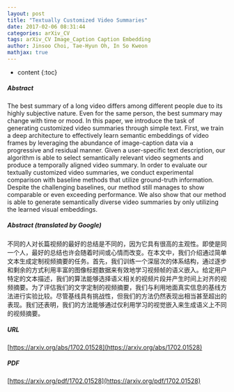 ```yaml
---
layout: post
title: "Textually Customized Video Summaries"
date: 2017-02-06 08:31:44
categories: arXiv_CV
tags: arXiv_CV Image_Caption Caption Embedding
author: Jinsoo Choi, Tae-Hyun Oh, In So Kweon
mathjax: true
---
```


* content
{:toc}

##### Abstract
The best summary of a long video differs among different people due to its highly subjective nature. Even for the same person, the best summary may change with time or mood. In this paper, we introduce the task of generating customized video summaries through simple text. First, we train a deep architecture to effectively learn semantic embeddings of video frames by leveraging the abundance of image-caption data via a progressive and residual manner. Given a user-specific text description, our algorithm is able to select semantically relevant video segments and produce a temporally aligned video summary. In order to evaluate our textually customized video summaries, we conduct experimental comparison with baseline methods that utilize ground-truth information. Despite the challenging baselines, our method still manages to show comparable or even exceeding performance. We also show that our method is able to generate semantically diverse video summaries by only utilizing the learned visual embeddings.

##### Abstract (translated by Google)
不同的人对长篇视频的最好的总结是不同的，因为它具有很高的主观性。即使是同一个人，最好的总结也许会随着时间或心情而改变。在本文中，我们介绍通过简单文本生成定制视频摘要的任务。首先，我们训练一个深层次的体系结构，通过逐步和剩余的方式利用丰富的图像标题数据来有效地学习视频帧的语义嵌入。给定用户特定的文本描述，我们的算法能够选择语义相关的视频片段并产生时间上对齐的视频摘要。为了评估我们的文字定制的视频摘要，我们与利用地面真实信息的基线方法进行实验比较。尽管基线具有挑战性，但我们的方法仍然表现出相当甚至超出的表现。我们还表明，我们的方法能够通过仅利用学习的视觉嵌入来生成语义上不同的视频摘要。

##### URL
[https://arxiv.org/abs/1702.01528](https://arxiv.org/abs/1702.01528)

##### PDF
[https://arxiv.org/pdf/1702.01528](https://arxiv.org/pdf/1702.01528)

